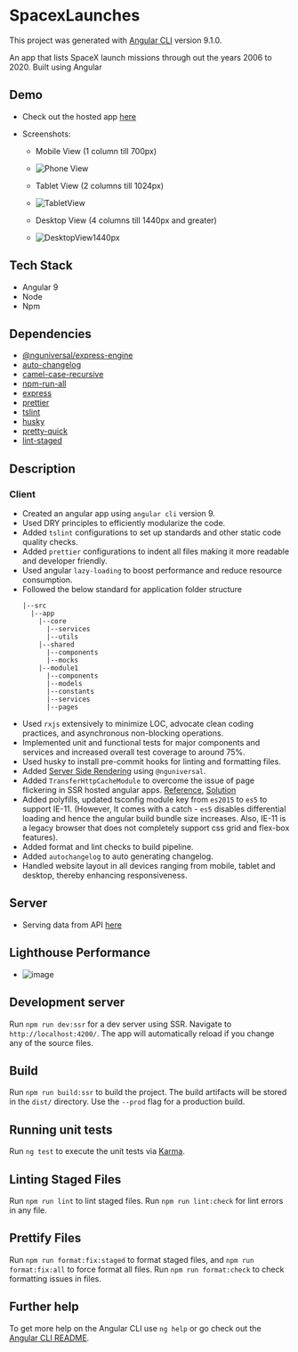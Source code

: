 # SpacexLaunches

This project was generated with [Angular CLI](https://github.com/angular/angular-cli) version 9.1.0.

An app that lists SpaceX launch missions through out the years 2006 to 2020. Built using Angular

## Demo

- Check out the hosted app [here](https://app-spacex-launches.herokuapp.com)

- Screenshots:
  - Mobile View (1 column till 700px)
  - ![Phone View](https://user-images.githubusercontent.com/61248036/95018496-c32b3700-067d-11eb-9646-e8339898b0ef.PNG)
  
  - Tablet View (2 columns till 1024px)
  - ![TabletView](https://user-images.githubusercontent.com/61248036/95018497-c4f4fa80-067d-11eb-93d1-e396244cb10c.PNG)
  
  - Desktop View (4 columns till 1440px and greater)
  - ![DesktopView1440px](https://user-images.githubusercontent.com/61248036/95018498-c58d9100-067d-11eb-957f-f982e54bec48.PNG)

## Tech Stack

- Angular 9
- Node
- Npm

## Dependencies

- [@nguniversal/express-engine](https://www.npmjs.com/package/@nguniversal/express-engine)
- [auto-changelog](https://www.npmjs.com/package/auto-changelog)
- [camel-case-recursive](https://www.npmjs.com/package/camelcase-keys-recursive)
- [npm-run-all](https://www.npmjs.com/package/npm-run-all)
- [express](https://www.npmjs.com/package/express)
- [prettier](https://www.npmjs.com/package/prettier)
- [tslint](https://www.npmjs.com/package/tslint)
- [husky](https://www.npmjs.com/package/husky)
- [pretty-quick](https://www.npmjs.com/package/pretty-quick)
- [lint-staged](https://www.npmjs.com/package/lint-staged)

## Description

### Client

- Created an angular app using `angular cli` version 9.
- Used DRY principles to efficiently modularize the code.
- Added `tslint` configurations to set up standards and other static code quality checks.
- Added `prettier` configurations to indent all files making it more readable and developer friendly.
- Used angular `lazy-loading` to boost performance and reduce resource consumption.
- Followed the below standard for application folder structure
  ```
  |--src
    |--app
      |--core
        |--services
        |--utils
      |--shared
        |--components
        |--mocks
      |--module1
        |--components
        |--models
        |--constants
        |--services
        |--pages
  ```
- Used `rxjs` extensively to minimize LOC, advocate clean coding practices, and asynchronous non-blocking operations.
- Implemented unit and functional tests for major components and services and increased overall test coverage to around 75%.
- Used husky to install pre-commit hooks for linting and formatting files.
- Added [Server Side Rendering](https://angular.io/guide/universal) using `@nguniversal`.
- Added `TransferHttpCacheModule` to overcome the issue of page flickering in SSR hosted angular apps. [Reference](https://stackoverflow.com/questions/57220189/angular-page-loads-twice-after-server-side-rendering), [Solution](https://github.com/angular/universal/blob/master/docs/transfer-http.md)
- Added polyfills, updated tsconfig module key from `es2015` to `es5` to support IE-11. (However, It comes with a catch - `es5` disables differential loading and hence the angular build bundle size increases. Also, IE-11 is a legacy browser that does not completely support css grid and flex-box features).
- Added format and lint checks to build pipeline.
- Added `autochangelog` to auto generating changelog.
- Handled website layout in all devices ranging from mobile, tablet and desktop, thereby enhancing responsiveness.

## Server

- Serving data from API [here](https://api.spaceXdata.com/v3/launches?limit=100)

## Lighthouse Performance

- ![image](https://user-images.githubusercontent.com/61248036/95023177-1b236700-0699-11eb-9305-d1af9c217cea.png)

## Development server

Run `npm run dev:ssr` for a dev server using SSR. Navigate to `http://localhost:4200/`. The app will automatically reload if you change any of the source files.

## Build

Run `npm run build:ssr` to build the project. The build artifacts will be stored in the `dist/` directory. Use the `--prod` flag for a production build.

## Running unit tests

Run `ng test` to execute the unit tests via [Karma](https://karma-runner.github.io).

## Linting Staged Files

Run `npm run lint` to lint staged files. Run `npm run lint:check` for lint errors in any file.

## Prettify Files

Run `npm run format:fix:staged` to format staged files, and `npm run format:fix:all` to force format all files. Run `npm run format:check` to check formatting issues in files.

## Further help

To get more help on the Angular CLI use `ng help` or go check out the [Angular CLI README](https://github.com/angular/angular-cli/blob/master/README.md).
